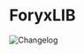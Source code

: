 # ForyxLIB
![Changelog](https://github.com/ForyxCraft/ForyxLIB/workflows/Changelog/badge.svg?branch=master)
